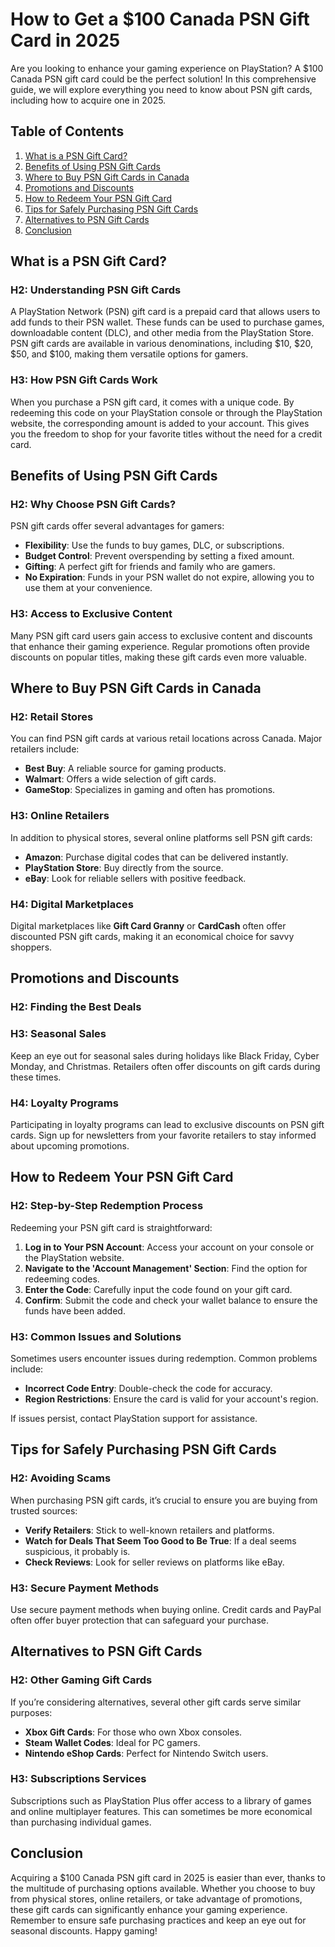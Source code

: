 # How to Get a $100 Canada PSN Gift Card in 2025

Are you looking to enhance your gaming experience on PlayStation? A $100 Canada PSN gift card could be the perfect solution! In this comprehensive guide, we will explore everything you need to know about PSN gift cards, including how to acquire one in 2025. 

## Table of Contents
1. [What is a PSN Gift Card?](#what-is-a-psn-gift-card)
2. [Benefits of Using PSN Gift Cards](#benefits-of-using-psn-gift-cards)
3. [Where to Buy PSN Gift Cards in Canada](#where-to-buy-psn-gift-cards-in-canada)
4. [Promotions and Discounts](#promotions-and-discounts)
5. [How to Redeem Your PSN Gift Card](#how-to-redeem-your-psn-gift-card)
6. [Tips for Safely Purchasing PSN Gift Cards](#tips-for-safely-purchasing-psn-gift-cards)
7. [Alternatives to PSN Gift Cards](#alternatives-to-psn-gift-cards)
8. [Conclusion](#conclusion)

## What is a PSN Gift Card?

### H2: Understanding PSN Gift Cards

A PlayStation Network (PSN) gift card is a prepaid card that allows users to add funds to their PSN wallet. These funds can be used to purchase games, downloadable content (DLC), and other media from the PlayStation Store. PSN gift cards are available in various denominations, including $10, $20, $50, and $100, making them versatile options for gamers.

### H3: How PSN Gift Cards Work

When you purchase a PSN gift card, it comes with a unique code. By redeeming this code on your PlayStation console or through the PlayStation website, the corresponding amount is added to your account. This gives you the freedom to shop for your favorite titles without the need for a credit card.

## Benefits of Using PSN Gift Cards

### H2: Why Choose PSN Gift Cards?

PSN gift cards offer several advantages for gamers:

- **Flexibility**: Use the funds to buy games, DLC, or subscriptions.
- **Budget Control**: Prevent overspending by setting a fixed amount.
- **Gifting**: A perfect gift for friends and family who are gamers.
- **No Expiration**: Funds in your PSN wallet do not expire, allowing you to use them at your convenience.

### H3: Access to Exclusive Content

Many PSN gift card users gain access to exclusive content and discounts that enhance their gaming experience. Regular promotions often provide discounts on popular titles, making these gift cards even more valuable.

## Where to Buy PSN Gift Cards in Canada

### H2: Retail Stores

You can find PSN gift cards at various retail locations across Canada. Major retailers include:

- **Best Buy**: A reliable source for gaming products.
- **Walmart**: Offers a wide selection of gift cards.
- **GameStop**: Specializes in gaming and often has promotions.

### H3: Online Retailers

In addition to physical stores, several online platforms sell PSN gift cards:

- **Amazon**: Purchase digital codes that can be delivered instantly.
- **PlayStation Store**: Buy directly from the source.
- **eBay**: Look for reliable sellers with positive feedback.

### H4: Digital Marketplaces

Digital marketplaces like **Gift Card Granny** or **CardCash** often offer discounted PSN gift cards, making it an economical choice for savvy shoppers.

## Promotions and Discounts

### H2: Finding the Best Deals

### H3: Seasonal Sales

Keep an eye out for seasonal sales during holidays like Black Friday, Cyber Monday, and Christmas. Retailers often offer discounts on gift cards during these times.

### H4: Loyalty Programs

Participating in loyalty programs can lead to exclusive discounts on PSN gift cards. Sign up for newsletters from your favorite retailers to stay informed about upcoming promotions.

## How to Redeem Your PSN Gift Card

### H2: Step-by-Step Redemption Process

Redeeming your PSN gift card is straightforward:

1. **Log in to Your PSN Account**: Access your account on your console or the PlayStation website.
2. **Navigate to the 'Account Management' Section**: Find the option for redeeming codes.
3. **Enter the Code**: Carefully input the code found on your gift card.
4. **Confirm**: Submit the code and check your wallet balance to ensure the funds have been added.

### H3: Common Issues and Solutions

Sometimes users encounter issues during redemption. Common problems include:

- **Incorrect Code Entry**: Double-check the code for accuracy.
- **Region Restrictions**: Ensure the card is valid for your account's region.
  
If issues persist, contact PlayStation support for assistance.

## Tips for Safely Purchasing PSN Gift Cards

### H2: Avoiding Scams

When purchasing PSN gift cards, it’s crucial to ensure you are buying from trusted sources:

- **Verify Retailers**: Stick to well-known retailers and platforms.
- **Watch for Deals That Seem Too Good to Be True**: If a deal seems suspicious, it probably is.
- **Check Reviews**: Look for seller reviews on platforms like eBay.

### H3: Secure Payment Methods

Use secure payment methods when buying online. Credit cards and PayPal often offer buyer protection that can safeguard your purchase.

## Alternatives to PSN Gift Cards

### H2: Other Gaming Gift Cards

If you’re considering alternatives, several other gift cards serve similar purposes:

- **Xbox Gift Cards**: For those who own Xbox consoles.
- **Steam Wallet Codes**: Ideal for PC gamers.
- **Nintendo eShop Cards**: Perfect for Nintendo Switch users.

### H3: Subscriptions Services

Subscriptions such as PlayStation Plus offer access to a library of games and online multiplayer features. This can sometimes be more economical than purchasing individual games.

## Conclusion

Acquiring a $100 Canada PSN gift card in 2025 is easier than ever, thanks to the multitude of purchasing options available. Whether you choose to buy from physical stores, online retailers, or take advantage of promotions, these gift cards can significantly enhance your gaming experience. Remember to ensure safe purchasing practices and keep an eye out for seasonal discounts. Happy gaming!
